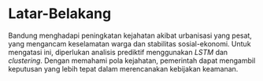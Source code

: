 # Latar-Belakang
Bandung menghadapi peningkatan kejahatan akibat urbanisasi yang pesat, yang mengancam keselamatan warga dan stabilitas sosial-ekonomi. Untuk mengatasi ini, diperlukan analisis prediktif menggunakan *LSTM* dan *clustering*. Dengan memahami pola kejahatan, pemerintah dapat mengambil keputusan yang lebih tepat dalam merencanakan kebijakan keamanan.
